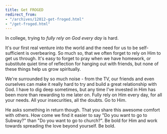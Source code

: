 ```yaml
---
title: Get FROGED
redirect_from:
- "/archives/12012-get-froged.html"
- "/get-froged.html"
---
```



In college, trying to *fully rely on God every day* is hard.

It's our first real venture into the world and the need for us to be self-sufficient is overbearing. So much so, that we often forget to rely on Him to get us through. It's easy to forget to pray when we have homework, or substitute quiet time of reflection for hanging out with friends, but none of these things help us grow spiritually.

We're surrounded by so much noise - from the TV, our friends and even ourselves can make it really hard to try and build a great relationship with God. I have to dig deep sometimes, but any time I've invested in Him has been more than rewarding to me later on. Fully rely on Him every day, for all your needs. All your insecurities, all the doubts. Go to Him.

He asks something in return though. That you share this awesome comfort with others. How come we find it easier to say "Do you want to go to Subway?" than "Do you want to go to church?". Be bold for Him and work towards spreading the love beyond yourself. Be bold.
